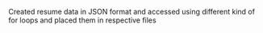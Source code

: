 Created resume data in JSON format and accessed using different kind of for loops and placed them in respective files
